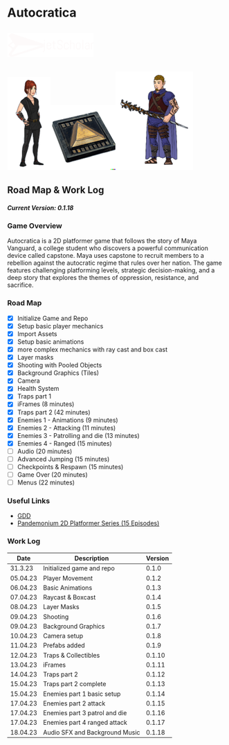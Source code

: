 # Autocratica

## <img src="jetScholar_logo.png" width="200">

## <img src="Maya Vangard.png" width="100"><img src="Capstone_transparent.png" width="150"><img src="Ivan Volkov.png" width="180">

## Road Map & Work Log

##### Current Version: 0.1.18

### Game Overview

Autocratica is a 2D platformer game that follows the story of Maya Vanguard, a college student who discovers a powerful communication device called capstone. Maya uses capstone to recruit members to a rebellion against the autocratic regime that rules over her nation. The game features challenging platforming levels, strategic decision-making, and a deep story that explores the themes of oppression, resistance, and sacrifice.

### Road Map

- [x] Initialize Game and Repo
- [x] Setup basic player mechanics
- [x] Import Assets
- [x] Setup basic animations
- [x] more complex mechanics with ray cast and box cast
- [x] Layer masks
- [x] Shooting with Pooled Objects
- [x] Background Graphics (Tiles)
- [x] Camera
- [x] Health System
- [x] Traps part 1
- [x] iFrames (8 minutes)
- [x] Traps part 2 (42 minutes)
- [x] Enemies 1 - Animations (9 minutes)
- [x] Enemies 2 - Attacking (11 minutes)
- [x] Enemies 3 - Patrolling and die (13 minutes)
- [x] Enemies 4 - Ranged (15 minutes)
- [ ] Audio (20 minutes)
- [ ] Advanced Jumping (15 minutes)
- [ ] Checkpoints & Respawn (15 minutes)
- [ ] Game Over (20 minutes)
- [ ] Menus (22 minutes)

### Useful Links

- [GDD][def1]
- [Pandemonium 2D Platformer Series (15 Episodes)][def2]

[def1]: https://cgsacteduau-my.sharepoint.com/:w:/r/personal/57304_cgs_act_edu_au/Documents/Schoolwork/2023/Year%209%20IT/2.%20Resources/Autocratia-GDD.docx?d=w0e5229be3efa4cf9ba39160991b2803f&csf=1&web=1&e=Oqhkue

[def2]: https://www.youtube.com/watch?v=TcranVQUQ5U&list=PLgOEwFbvGm5o8hayFB6skAfa8Z-mw4dPV

### Work Log

Date | Description | Version
-----|-------------|--------
31.3.23 | Initialized game and repo | 0.1.0
05.04.23 | Player Movement | 0.1.2
06.04.23 | Basic Animations | 0.1.3
07.04.23 | Raycast & Boxcast | 0.1.4
08.04.23 | Layer Masks | 0.1.5
09.04.23 | Shooting | 0.1.6
09.04.23 | Background Graphics | 0.1.7
10.04.23 | Camera setup | 0.1.8
11.04.23 | Prefabs added | 0.1.9
12.04.23 | Traps & Collectibles | 0.1.10
13.04.23 | iFrames | 0.1.11
14.04.23 | Traps part 2 | 0.1.12
15.04.23 | Traps part 2 complete | 0.1.13
15.04.23 | Enemies part 1  basic setup | 0.1.14
17.04.23 | Enemies part 2 attack | 0.1.15
17.04.23 | Enemies part 3 patrol and die | 0.1.16
17.04.23 | Enemies part 4 ranged attack | 0.1.17
18.04.23 | Audio SFX and Background Music | 0.1.18